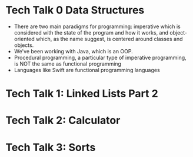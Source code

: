 # Tech Talk 0 Data Structures
- There are two main paradigms for programming: imperative which is considered with the state of the program and how it works, and object-oriented which, as the name suggest, is centered around classes and objects.
- We've been working with Java, which is an OOP.
- Procedural programming, a particular type of imperative programming, is NOT the same as functional programming
- Languages like Swift are functional programming languages

# Tech Talk 1: Linked Lists Part 2
# Tech Talk 2: Calculator
# Tech Talk 3: Sorts
